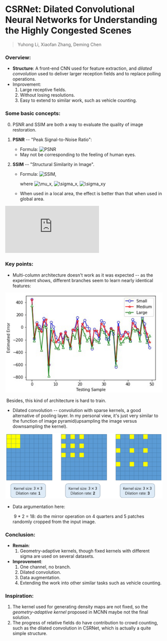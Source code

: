 # CSRNet: Dilated Convolutional Neural Networks for Understanding the Highly Congested Scenes

> Yuhong Li, Xiaofan Zhang, Deming Chen



### Overview:

- **Structure**: A front-end CNN used for feature extraction, and _dilated convolution_ used to deliver larger reception fields and to replace polling operations.
- Improvement:
  1. Large receptive fields.
  2. Without losing resolutions.
  3. Easy to extend to similar work, such as vehicle counting.

### Some basic concepts:

0. PSNR and SSIM are both a way to evaluate the quality of image restoration.

1. **PSNR** -- "Peak Signal-to-Noise Ratio":

   + Formula: ![PSNR](https://latex.codecogs.com/gif.latex?PSNR=10log_{10}{\frac{(2^{bits}-1)^2}{MSE}})
   + May not be corresponding to the feeling of human eyes.

2. **SSIM** -- "Structural Similarity in Image".

   + Formula: ![SSIM](https://latex.codecogs.com/gif.latex?SSIM(x,y)=\frac{(2\mu_x\mu_y+C_1)(2\sigma_x\sigma_y+C_2)}{(\mu_x^2+\mu_y^2+C_1)(\sigma_x^2+\sigma_y^2+C_2)}),

     where ![\mu_x](https://latex.codecogs.com/gif.latex?\mu_x=\sum_{i=1}^{N}{\omega_{i}x_{i}), ![\sigma_x](https://latex.codecogs.com/gif.latex?{\sigma_{x}=\sum_{i=1}^{N}{\omega_{i}(x_{i}-\mu_{x})^2}}^{\frac{1}{2}}), ![\sigma_xy](https://latex.codecogs.com/gif.latex?\sum_{i=1}^{N}{\omega_{i}(x_i-\mu_x)(y_i-\mu_y))

   + When used in a local area, the effect is better than that when used in global area.

![](https://latex.codecogs.com/gif.latex?)

### Key points:

+ Multi-column architecture doesn't work as it was expected -- as the experiment shows, different branches seem to learn nearly identical features:

![exp_on_MCNN](images/exp_on_MCNN.png)

​	Besides, this kind of architecture is hard to train.

+ Dilated convolution -- convolution with sparse kernels, a good alternative of pooling layer. In my personal view, it's just very similar to the function of image pyramid(upsampling the image versus downsampling the kernel).

![dilated_conv](images/dilated_conv.png)

+ Data argumentation here:

  ​	9 * 2 = 18: do the mirror operation on 4 quarters and 5 patches randomly cropped from the input image.



### Conclusion:

+ **Remain**:
  1. Geometry-adaptive kernels, though fixed kernels with different sigma are used on several datasets.
+ **Improvement**:
  1. One channel, no branch.
  2. Dilated convolution.
  3. Data augmentation.
  4. Extending the work into other similar tasks such as vehicle counting.

### Inspiration:

1.  The kernel used for generating density maps are not fixed, so the _geometry-adaptive kernel_ proposed in MCNN maybe not the final solution.
2. The progress of relative fields do have contribution to crowd counting, such as the dilated convolution in CSRNet, which is actually a quite simple structure.